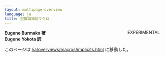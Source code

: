 ```yaml
---
layout: multipage-overview
language: ja
title: 型推論補助マクロ
---
```

<span class="label important" style="float: right;">EXPERIMENTAL</span>

**Eugene Burmako 著**<br>
**Eugene Yokota 訳**

このページは [/ja/overviews/macros/implicits.html](/ja/overviews/macros/implicits.html) に移動した。
